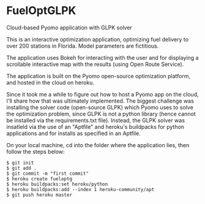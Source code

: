 # FuelOptGLPK
Cloud-based Pyomo application with GLPK solver

This is an interactive optimization application, optimizing fuel delivery to over 200 stations in Florida.  Model parameters are fictitious.

The application uses Bokeh for interacting with the user and for displaying a scrollable interactive map with the results (using Open Route Service).  

The application is built on the Pyomo open-source optimization platform, and hosted in the cloud on heroku.

Since it took me a while to figure out how to host a Pyomo app on the cloud, I'll share how that was ultimately implemented.  The biggest challenge was installing the solver code (open-source GLPK) which Pyomo uses to solve the optimization problem, since GLPK is not a python library (hence cannot be installed via the requirements.txt file).  Instead, the GLPK solver was insatleld via the use of an "Aptfile" and heroku's buildpacks for python applications and for installs as specified in an Aptfile. 

On your local machine, cd into the folder where the application lies, then follow the steps below:

```
$ git init
$ git add .
$ git commit -m "first commit"
$ heroku create fueloptg
$ heroku buildpacks:set heroku/python
$ heroku buildpacks:add --index 1 heroku-community/apt
$ git push heroku master
```

